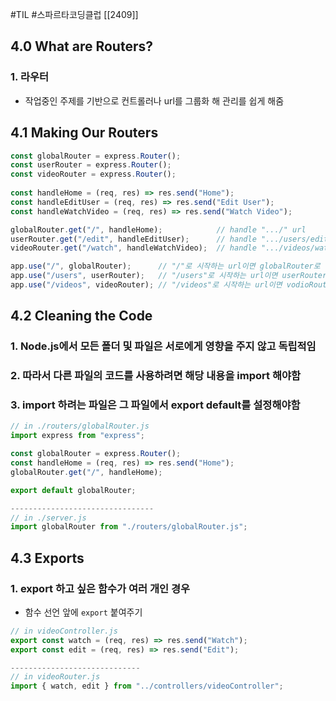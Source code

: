 #TIL #스파르타코딩클럽 [[2409]]

## 4.0 What are Routers?
### 1. 라우터
- 작업중인 주제를 기반으로 컨트롤러나 url를 그룹화 해 관리를 쉽게 해줌


## 4.1 Making Our Routers

```Node.js
const globalRouter = express.Router();
const userRouter = express.Router();
const videoRouter = express.Router();
  
const handleHome = (req, res) => res.send("Home");
const handleEditUser = (req, res) => res.send("Edit User");
const handleWatchVideo = (req, res) => res.send("Watch Video");

globalRouter.get("/", handleHome);            // handle ".../" url
userRouter.get("/edit", handleEditUser);      // handle ".../users/edit" url
videoRouter.get("/watch", handleWatchVideo);  // handle ".../videos/watch" url

app.use("/", globalRouter);      // "/"로 시작하는 url이면 globalRouter로 이동
app.use("/users", userRouter);   // "/users"로 시작하는 url이면 userRouter로 이동
app.use("/videos", videoRouter); // "/videos"로 시작하는 url이면 vodioRouter로 이동
```



## 4.2 Cleaning the Code
### 1. Node.js에서 모든 폴더 및 파일은 서로에게 영향을 주지 않고 독립적임
### 2. 따라서 다른 파일의 코드를 사용하려면 해당 내용을 import 해야함
### 3. import 하려는 파일은 그 파일에서 export default를 설정해야함

```javascript
// in ./routers/globalRouter.js
import express from "express";

const globalRouter = express.Router();
const handleHome = (req, res) => res.send("Home");
globalRouter.get("/", handleHome);

export default globalRouter;

--------------------------------
// in ./server.js
import globalRouter from "./routers/globalRouter.js";
```



## 4.3 Exports
### 1. export 하고 싶은 함수가 여러 개인 경우
- 함수 선언 앞에 `export` 붙여주기

```javascript
// in videoController.js
export const watch = (req, res) => res.send("Watch");
export const edit = (req, res) => res.send("Edit");

-----------------------------
// in videoRouter.js
import { watch, edit } from "../controllers/videoController";
```

